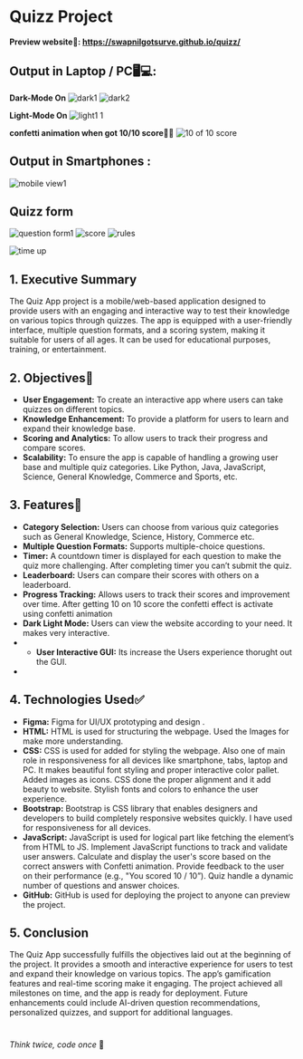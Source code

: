 # Quizz Project
**Preview website🔗: https://swapnilgotsurve.github.io/quizz/**

## Output in Laptop / PC🖥️💻:
**Dark-Mode On**
![dark1](https://github.com/user-attachments/assets/4bb76e70-3983-40da-be25-0feecda8eb61)
![dark2](https://github.com/user-attachments/assets/ed7137af-447f-4151-a5df-677f56ad447f)


**Light-Mode On**
![light1 1](https://github.com/user-attachments/assets/f3827612-120a-4f01-9182-14c2a05f489b)



**confetti animation when got 10/10 score🎉🎉** 
![10 of 10 score](https://github.com/user-attachments/assets/762c381e-9f79-43d3-8d6c-b508f7b49120)


## Output in Smartphones :
![mobile view1](https://github.com/user-attachments/assets/648b3b30-cea8-4e5e-ba52-1b4895641bde)

## Quizz form 
![question form1](https://github.com/user-attachments/assets/e0af034f-fa3d-481e-86b0-a235e1fe87a9)
![score](https://github.com/user-attachments/assets/c2562ecc-05a2-4653-8d0a-80d35b192794)
![rules](https://github.com/user-attachments/assets/41d898d2-2949-40ea-b780-b87ea4b2e482)

![time up](https://github.com/user-attachments/assets/00dac4d0-0773-44e6-9ca3-c542fd502307)

## 1. Executive Summary
The Quiz App project is a mobile/web-based application designed to provide users with an engaging and interactive way to test their knowledge on various topics through quizzes. The app is equipped with a user-friendly interface, multiple question formats, and a scoring system, making it suitable for users of all ages. It can be used for educational purposes, training, or entertainment.
## 2. Objectives📌
- **User Engagement:** To create an interactive app where users can take quizzes on different topics.
- **Knowledge Enhancement:** To provide a platform for users to learn and expand their knowledge base.
- **Scoring and Analytics:** To allow users to track their progress and compare scores.
-	**Scalability:** To ensure the app is capable of handling a growing user base and multiple quiz categories. Like Python, Java, JavaScript, Science, General Knowledge, Commerce and Sports, etc.
## 3. Features📌
- **Category Selection:** Users can choose from various quiz categories such as General Knowledge, Science, History, Commerce etc.
- **Multiple Question Formats:** Supports multiple-choice questions.
- **Timer:** A countdown timer is displayed for each question to make the quiz more challenging. After completing timer you can’t submit the quiz.
- **Leaderboard:** Users can compare their scores with others on a leaderboard.
- **Progress Tracking:** Allows users to track their scores and improvement over time. After getting 10 on 10 score the confetti effect is activate using confetti animation
- **Dark Light Mode:** Users can view the website according to your need. It makes very interactive.
- - **User Interactive GUI:** Its increase the Users experience thorught out the GUI. 
- 
## 4. Technologies Used✅
- **Figma:** Figma for UI/UX prototyping and design . 
- **HTML:** HTML is used for structuring the webpage. Used the Images for make more understanding.
- **CSS:** CSS is used for added for styling the webpage. Also one of main role in responsiveness for all devices like smartphone, tabs, laptop and PC. It makes beautiful font styling and proper interactive color pallet. Added images as icons. CSS done the proper alignment and it add beauty to website. Stylish fonts and colors to enhance the user experience.
- **Bootstrap:** Bootstrap is CSS library that enables designers and developers to build completely responsive websites quickly. I have used for responsiveness for all devices. 
- **JavaScript:** JavaScript is used for logical part like fetching the element’s from HTML to JS. Implement JavaScript functions to track and validate user answers. Calculate and display the user's score based on the correct answers with Confetti animation. Provide feedback to the user on their performance (e.g., "You scored 10 / 10”). Quiz handle a dynamic number of questions and answer choices.
- **GitHub:** GitHub is used for deploying the project to anyone can preview the project.
   
## 5. Conclusion
The Quiz App successfully fulfills the objectives laid out at the beginning of the project. It provides a smooth and interactive experience for users to test and expand their knowledge on various topics. The app’s gamification features and real-time scoring make it engaging.
The project achieved all milestones on time, and the app is ready for deployment. Future enhancements could include AI-driven question recommendations, personalized quizzes, and support for additional languages.
#
 _Think twice, code once_ 🔑
